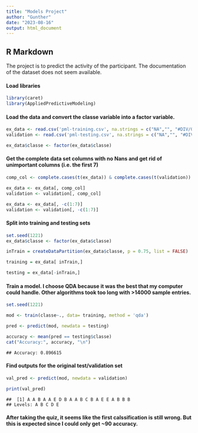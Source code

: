 ```yaml
---
title: "Models Project"
author: "Gunther"
date: "2023-08-16"
output: html_document
---
```




## R Markdown

The project is to predict the activity of the participant.  The documentation of the dataset does not seem available.

#### Load libraries

```r
library(caret)
library(AppliedPredictiveModeling)
```
#### Load the data and convert the classe variable into a factor variable.

```r
ex_data <- read.csv('pml-training.csv', na.strings = c("NA","", "#DIV/0"))
validation <- read.csv('pml-testing.csv', na.strings = c("NA","", "#DIV/0"))

ex_data$classe <- factor(ex_data$classe)
```

#### Get the complete data set columns with no Nans and get rid of unimportant columns (i.e. the first 7)

```r
comp_col <- complete.cases(t(ex_data)) & complete.cases(t(validation))

ex_data <- ex_data[, comp_col] 
validation <- validation[, comp_col] 

ex_data <- ex_data[, -c(1:7)] 
validation <- validation[, -c(1:7)] 
```

#### Split into training and testing sets

```r
set.seed(1221)
ex_data$classe <- factor(ex_data$classe)

inTrain = createDataPartition(ex_data$classe, p = 0.75, list = FALSE)

training = ex_data[ inTrain,]

testing = ex_data[-inTrain,]
```

#### Train a model.  I choose QDA because it was the best that my computer could handle.  Other algorithms took too long with >14000 sample entries.

```r
set.seed(1221)

mod <- train(classe~., data= training, method = 'qda')

pred <- predict(mod, newdata = testing)

accuracy <- mean(pred == testing$classe)
cat("Accuracy:", accuracy, "\n")
```

```
## Accuracy: 0.896615
```

#### Find outputs for the original test/validation set

```r
val_pred <- predict(mod, newdata = validation)

print(val_pred)
```

```
##  [1] A A B A A E D B A A B C B A E E A B B B
## Levels: A B C D E
```

#### After taking the quiz, it seems like the first calssification is still wrong.  But this is expected since I could only get ~90 accuracy.
